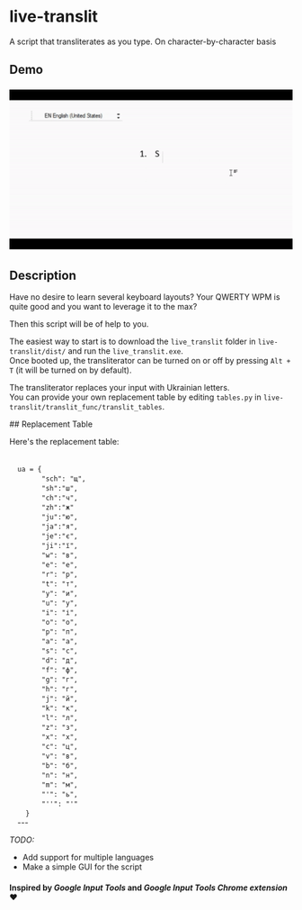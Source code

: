 # live-translit
A script that transliterates as you type. On character-by-character basis
## Demo
### ![Demo](live-translit-demo.gif)
## Description
<p>Have no desire to learn several keyboard layouts? Your QWERTY WPM is quite good and you want to leverage it to the max?</p>
Then this script will be of help to you.</p>
<p>The easiest way to start is to download the <code>live_translit</code> folder in <code>live-translit/dist/</code> and run the <code>live_translit.exe</code>.<br/>
  Once booted up, the transliterator can be turned on or off by pressing <code>Alt + T</code> (it will be turned on by default).</p>
<p>
The transliterator replaces your input with Ukrainian letters. <br/>
  You can provide your own replacement table by editing <code>tables.py</code> in <code>live-translit/translit_func/translit_tables</code>.</p>
## Replacement Table
<p>Here's the replacement table:</p>
<code>
  ua = {
        "sch": "щ",
        "sh":"ш",
        "ch":"ч",
        "zh":"ж"
        "ju":"ю",
        "ja":"я",
        "je":"є", 
        "ji":"ї",        
        "w": "в",
        "e": "е",
        "r": "р",
        "t": "т",
        "y": "и",
        "u": "у",
        "i": "і",
        "o": "о",
        "p": "п",
        "a": "а",
        "s": "с",
        "d": "д",
        "f": "ф",
        "g": "г",
        "h": "г",
        "j": "й",
        "k": "к",
        "l": "л",
        "z": "з",
        "x": "х",
        "c": "ц",
        "v": "в",
        "b": "б",
        "n": "н",
        "m": "м",
        "'": "ь",
        "''": "'"
    }
  </code>
---

_TODO:_
* Add support for multiple languages
* Make a simple GUI for the script

#### Inspired by _Google Input Tools_ and _Google Input Tools Chrome extension_ ❤


